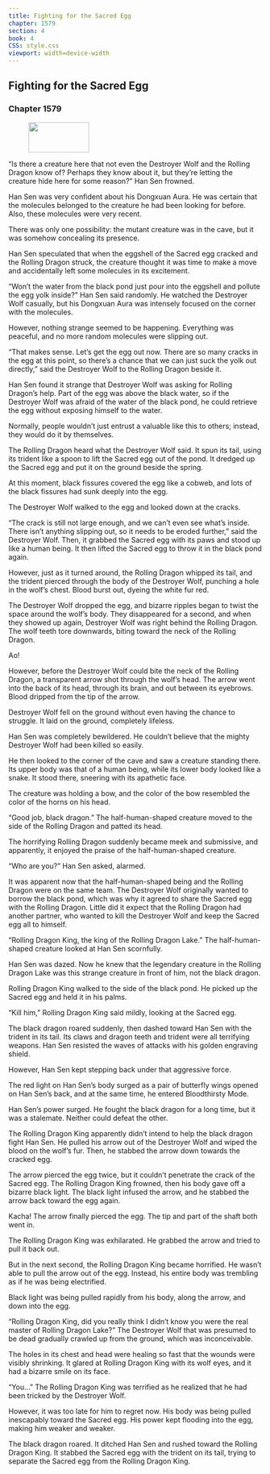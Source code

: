```yaml
---
title: Fighting for the Sacred Egg
chapter: 1579
section: 4
book: 4
CSS: style.css
viewport: width=device-width
---
```


## Fighting for the Sacred Egg

### Chapter 1579

<figure>
	<img src="../Images/gem.gif" alt="" id="gem" width="120" height="60" />
</figure>

“Is there a creature here that not even the Destroyer Wolf and the Rolling Dragon know of? Perhaps they know about it, but they’re letting the creature hide here for some reason?” Han Sen frowned.

Han Sen was very confident about his Dongxuan Aura. He was certain that the molecules belonged to the creature he had been looking for before. Also, these molecules were very recent.

There was only one possibility: the mutant creature was in the cave, but it was somehow concealing its presence.

Han Sen speculated that when the eggshell of the Sacred egg cracked and the Rolling Dragon struck, the creature thought it was time to make a move and accidentally left some molecules in its excitement.

“Won’t the water from the black pond just pour into the eggshell and pollute the egg yolk inside?” Han Sen said randomly. He watched the Destroyer Wolf casually, but his Dongxuan Aura was intensely focused on the corner with the molecules.

However, nothing strange seemed to be happening. Everything was peaceful, and no more random molecules were slipping out.

“That makes sense. Let’s get the egg out now. There are so many cracks in the egg at this point, so there’s a chance that we can just suck the yolk out directly,” said the Destroyer Wolf to the Rolling Dragon beside it.

Han Sen found it strange that Destroyer Wolf was asking for Rolling Dragon’s help. Part of the egg was above the black water, so if the Destroyer Wolf was afraid of the water of the black pond, he could retrieve the egg without exposing himself to the water.

Normally, people wouldn’t just entrust a valuable like this to others; instead, they would do it by themselves.

The Rolling Dragon heard what the Destroyer Wolf said. It spun its tail, using its trident like a spoon to lift the Sacred egg out of the pond. It dredged up the Sacred egg and put it on the ground beside the spring.

At this moment, black fissures covered the egg like a cobweb, and lots of the black fissures had sunk deeply into the egg.

The Destroyer Wolf walked to the egg and looked down at the cracks.

“The crack is still not large enough, and we can’t even see what’s inside. There isn’t anything slipping out, so it needs to be eroded further,” said the Destroyer Wolf. Then, it grabbed the Sacred egg with its paws and stood up like a human being. It then lifted the Sacred egg to throw it in the black pond again.

However, just as it turned around, the Rolling Dragon whipped its tail, and the trident pierced through the body of the Destroyer Wolf, punching a hole in the wolf’s chest. Blood burst out, dyeing the white fur red.

The Destroyer Wolf dropped the egg, and bizarre ripples began to twist the space around the wolf’s body. They disappeared for a second, and when they showed up again, Destroyer Wolf was right behind the Rolling Dragon. The wolf teeth tore downwards, biting toward the neck of the Rolling Dragon.

Ao!

However, before the Destroyer Wolf could bite the neck of the Rolling Dragon, a transparent arrow shot through the wolf’s head. The arrow went into the back of its head, through its brain, and out between its eyebrows. Blood dripped from the tip of the arrow.

Destroyer Wolf fell on the ground without even having the chance to struggle. It laid on the ground, completely lifeless.

Han Sen was completely bewildered. He couldn’t believe that the mighty Destroyer Wolf had been killed so easily.

He then looked to the corner of the cave and saw a creature standing there. Its upper body was that of a human being, while its lower body looked like a snake. It stood there, sneering with its apathetic face.

The creature was holding a bow, and the color of the bow resembled the color of the horns on his head.

“Good job, black dragon.” The half-human-shaped creature moved to the side of the Rolling Dragon and patted its head.

The horrifying Rolling Dragon suddenly became meek and submissive, and apparently, it enjoyed the praise of the half-human-shaped creature.

“Who are you?” Han Sen asked, alarmed.

It was apparent now that the half-human-shaped being and the Rolling Dragon were on the same team. The Destroyer Wolf originally wanted to borrow the black pond, which was why it agreed to share the Sacred egg with the Rolling Dragon. Little did it expect that the Rolling Dragon had another partner, who wanted to kill the Destroyer Wolf and keep the Sacred egg all to himself.

“Rolling Dragon King, the king of the Rolling Dragon Lake.” The half-human-shaped creature looked at Han Sen scornfully.

Han Sen was dazed. Now he knew that the legendary creature in the Rolling Dragon Lake was this strange creature in front of him, not the black dragon.

Rolling Dragon King walked to the side of the black pond. He picked up the Sacred egg and held it in his palms.

“Kill him,” Rolling Dragon King said mildly, looking at the Sacred egg.

The black dragon roared suddenly, then dashed toward Han Sen with the trident in its tail. Its claws and dragon teeth and trident were all terrifying weapons. Han Sen resisted the waves of attacks with his golden engraving shield.

However, Han Sen kept stepping back under that aggressive force.

The red light on Han Sen’s body surged as a pair of butterfly wings opened on Han Sen’s back, and at the same time, he entered Bloodthirsty Mode.

Han Sen’s power surged. He fought the black dragon for a long time, but it was a stalemate. Neither could defeat the other.

The Rolling Dragon King apparently didn’t intend to help the black dragon fight Han Sen. He pulled his arrow out of the Destroyer Wolf and wiped the blood on the wolf’s fur. Then, he stabbed the arrow down towards the cracked egg.

The arrow pierced the egg twice, but it couldn’t penetrate the crack of the Sacred egg. The Rolling Dragon King frowned, then his body gave off a bizarre black light. The black light infused the arrow, and he stabbed the arrow back toward the egg again.

Kacha! The arrow finally pierced the egg. The tip and part of the shaft both went in.

The Rolling Dragon King was exhilarated. He grabbed the arrow and tried to pull it back out.

But in the next second, the Rolling Dragon King became horrified. He wasn’t able to pull the arrow out of the egg. Instead, his entire body was trembling as if he was being electrified.

Black light was being pulled rapidly from his body, along the arrow, and down into the egg.

“Rolling Dragon King, did you really think I didn’t know you were the real master of Rolling Dragon Lake?” The Destroyer Wolf that was presumed to be dead gradually crawled up from the ground, which was inconceivable.

The holes in its chest and head were healing so fast that the wounds were visibly shrinking. It glared at Rolling Dragon King with its wolf eyes, and it had a bizarre smile on its face.

“You…” The Rolling Dragon King was terrified as he realized that he had been tricked by the Destroyer Wolf.

However, it was too late for him to regret now. His body was being pulled inescapably toward the Sacred egg. His power kept flooding into the egg, making him weaker and weaker.

The black dragon roared. It ditched Han Sen and rushed toward the Rolling Dragon King. It stabbed the Sacred egg with the trident on its tail, trying to separate the Sacred egg from the Rolling Dragon King.